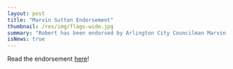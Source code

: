 ```yaml
---
layout: post
title: "Marvin Sutton Endorsement"
thumbnail: /res/img/flags-wide.jpg
summary: "Robert has been endorsed by Arlington City Councilman Marvin Sutton!"
isNews: true
---
```


Read the endorsement [here](/res/misc/sutton-endorsement.pdf)!